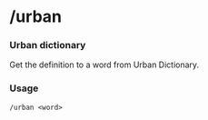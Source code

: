 # /urban

### Urban dictionary
Get the definition to a word from Urban Dictionary.

### Usage
`/urban <word>`